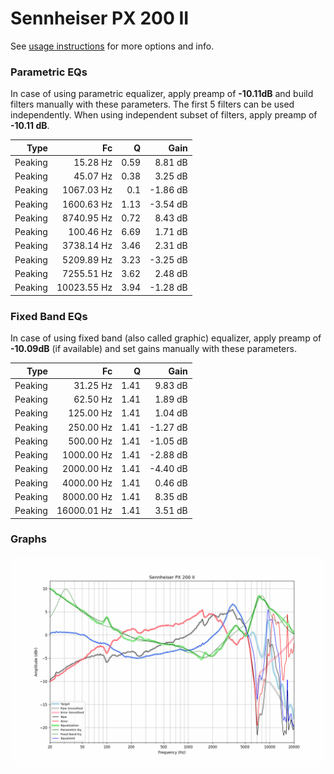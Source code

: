 # Sennheiser PX 200 II
See [usage instructions](https://github.com/jaakkopasanen/AutoEq#usage) for more options and info.

### Parametric EQs
In case of using parametric equalizer, apply preamp of **-10.11dB** and build filters manually
with these parameters. The first 5 filters can be used independently.
When using independent subset of filters, apply preamp of **-10.11 dB**.

| Type    | Fc          |    Q | Gain     |
|--------:|------------:|-----:|---------:|
| Peaking | 15.28 Hz    | 0.59 | 8.81 dB  |
| Peaking | 45.07 Hz    | 0.38 | 3.25 dB  |
| Peaking | 1067.03 Hz  | 0.1  | -1.86 dB |
| Peaking | 1600.63 Hz  | 1.13 | -3.54 dB |
| Peaking | 8740.95 Hz  | 0.72 | 8.43 dB  |
| Peaking | 100.46 Hz   | 6.69 | 1.71 dB  |
| Peaking | 3738.14 Hz  | 3.46 | 2.31 dB  |
| Peaking | 5209.89 Hz  | 3.23 | -3.25 dB |
| Peaking | 7255.51 Hz  | 3.62 | 2.48 dB  |
| Peaking | 10023.55 Hz | 3.94 | -1.28 dB |

### Fixed Band EQs
In case of using fixed band (also called graphic) equalizer, apply preamp of **-10.09dB**
(if available) and set gains manually with these parameters.

| Type    | Fc          |    Q | Gain     |
|--------:|------------:|-----:|---------:|
| Peaking | 31.25 Hz    | 1.41 | 9.83 dB  |
| Peaking | 62.50 Hz    | 1.41 | 1.89 dB  |
| Peaking | 125.00 Hz   | 1.41 | 1.04 dB  |
| Peaking | 250.00 Hz   | 1.41 | -1.27 dB |
| Peaking | 500.00 Hz   | 1.41 | -1.05 dB |
| Peaking | 1000.00 Hz  | 1.41 | -2.88 dB |
| Peaking | 2000.00 Hz  | 1.41 | -4.40 dB |
| Peaking | 4000.00 Hz  | 1.41 | 0.46 dB  |
| Peaking | 8000.00 Hz  | 1.41 | 8.35 dB  |
| Peaking | 16000.01 Hz | 1.41 | 3.51 dB  |

### Graphs
![](./Sennheiser%20PX%20200%20II.png)